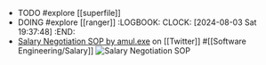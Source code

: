 - TODO #explore [[superfile]]
- DOING #explore [[ranger]]
  :LOGBOOK:
  CLOCK: [2024-08-03 Sat 19:37:48]
  :END:
- [Salary Negotiation SOP by amul.exe](https://x.com/amuldotexe/status/1755516831991746630) on [[Twitter]] #[[Software Engineering/Salary]]
  ![Salary Negotiation SOP](https://pbs.twimg.com/media/GFuFhjbWwAA7edv?format=jpg)